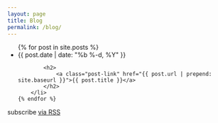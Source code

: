 ```yaml
---
layout: page
title: Blog
permalink: /blog/
---
```


<ul class="post-list">
    {% for post in site.posts %}
        <li>
            <span class="post-meta">{{ post.date | date: "%b %-d, %Y" }}</span>

            <h2>
                <a class="post-link" href="{{ post.url | prepend: site.baseurl }}">{{ post.title }}</a>
            </h2>
        </li>
    {% endfor %}
</ul>
  
<p class="rss-subscribe">subscribe <a href="{{ "/feed.xml" | prepend: site.baseurl }}">via RSS</a></p>